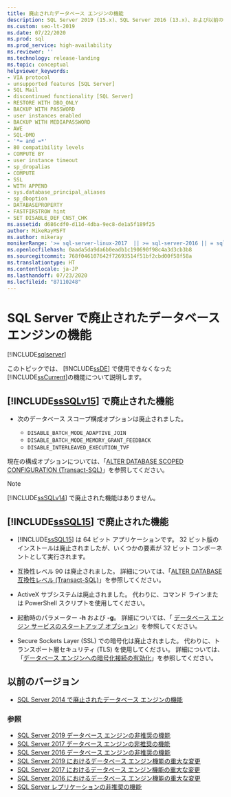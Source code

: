 ```yaml
---
title: 廃止されたデータベース エンジンの機能
description: SQL Server 2019 (15.x)、SQL Server 2016 (13.x)、および以前のバージョンで廃止されたデータベース エンジンの機能について説明します。
ms.custom: seo-lt-2019
ms.date: 07/22/2020
ms.prod: sql
ms.prod_service: high-availability
ms.reviewer: ''
ms.technology: release-landing
ms.topic: conceptual
helpviewer_keywords:
- VIA protocol
- unsupported features [SQL Server]
- SQL Mail
- discontinued functionality [SQL Server]
- RESTORE WITH DBO_ONLY
- BACKUP WITH PASSWORD
- user instances enabled
- BACKUP WITH MEDIAPASSWORD
- AWE
- SQL-DMO
- '*= and =*'
- 80 compatibility levels
- COMPUTE BY
- user instance timeout
- sp_dropalias
- COMPUTE
- SSL
- WITH APPEND
- sys.database_principal_aliases
- sp_dboption
- DATABASEPROPERTY
- FASTFIRSTROW hint
- SET DISABLE_DEF_CNST_CHK
ms.assetid: d686cdf0-d11d-4dba-9ec8-de1a5f189f25
author: MikeRayMSFT
ms.author: mikeray
monikerRange: '>= sql-server-linux-2017  || >= sql-server-2016 || = sqlallproducts-allversions'
ms.openlocfilehash: 0aada5da9da6b0eadb1c190690f98c4a3d3cb3b8
ms.sourcegitcommit: 768f046107642f72693514f51bf2cbd00f58f58a
ms.translationtype: HT
ms.contentlocale: ja-JP
ms.lasthandoff: 07/23/2020
ms.locfileid: "87110248"
---
```

# <a name="discontinued-database-engine-functionality-in-sql-server"></a>SQL Server で廃止されたデータベース エンジンの機能
[!INCLUDE[sqlserver](../includes/applies-to-version/sqlserver.md)]

  このトピックでは、 [!INCLUDE[ssDE](../includes/ssde-md.md)] で使用できなくなった [!INCLUDE[ssCurrent](../includes/ssnoversion-md.md)]の機能について説明します。  

## <a name="discontinued-features-in-sssqlv15"></a>[!INCLUDE[ssSQLv15](../includes/sssqlv15-md.md)] で廃止された機能  

- 次のデータベース スコープ構成オプションは廃止されました。

  - `DISABLE_BATCH_MODE_ADAPTIVE_JOIN`
  - `DISABLE_BATCH_MODE_MEMORY_GRANT_FEEDBACK`
  - `DISABLE_INTERLEAVED_EXECUTION_TVF`

現在の構成オプションについては、「[ALTER DATABASE SCOPED CONFIGURATION (Transact-SQL)](../t-sql/statements/alter-database-scoped-configuration-transact-sql.md)」を参照してください。

>[!NOTE]
>[!INCLUDE[ssSQLv14](../includes/sssqlv14-md.md)] で廃止された機能はありません。

## <a name="discontinued-features-in-sssql15"></a>[!INCLUDE[ssSQL15](../includes/sssql15-md.md)] で廃止された機能

- [!INCLUDE[ssSQL15](../includes/sssql15-md.md)] は 64 ビット アプリケーションです。 32 ビット版のインストールは廃止されましたが、いくつかの要素が 32 ビット コンポーネントとして実行されます。  

- 互換性レベル 90 は廃止されました。 詳細については、「[ALTER DATABASE 互換性レベル &#40;Transact-SQL&#41;](../t-sql/statements/alter-database-transact-sql-compatibility-level.md)」を参照してください。  

- ActiveX サブシステムは廃止されました。 代わりに、コマンド ラインまたは PowerShell スクリプトを使用してください。

- 起動時のパラメーター **-h** および **-g**。 詳細については、「 [データベース エンジン サービスのスタートアップ オプション](/previous-versions/sql/2014/database-engine/configure-windows/database-engine-service-startup-options?view=sql-server-2014)」を参照してください。

- Secure Sockets Layer (SSL) での暗号化は廃止されました。 代わりに、トランスポート層セキュリティ (TLS) を使用してください。 詳細については、「[データベース エンジンへの暗号化接続の有効化](../database-engine/configure-windows/enable-encrypted-connections-to-the-database-engine.md)」を参照してください。

## <a name="previous-versions"></a>以前のバージョン

- [SQL Server 2014 で廃止されたデータベース エンジンの機能](/previous-versions/sql/2014/database-engine/discontinued-database-engine-functionality-in-sql-server-2016?view=sql-server-2014)

### <a name="see-also"></a>参照

- [SQL Server 2019 データベース エンジンの非推奨の機能](deprecated-database-engine-features-in-sql-server-version-15.md)
- [SQL Server 2017 データベース エンジンの非推奨の機能](deprecated-database-engine-features-in-sql-server-2017.md)
- [SQL Server 2016 データベース エンジンの非推奨の機能](../database-engine/deprecated-database-engine-features-in-sql-server-2016.md)
- [SQL Server 2019 におけるデータベース エンジン機能の重大な変更](breaking-changes-to-database-engine-features-in-sql-server-version-15.md)
- [SQL Server 2017 におけるデータベース エンジン機能の重大な変更](breaking-changes-to-database-engine-features-in-sql-server-2017.md)
- [SQL Server 2016 におけるデータベース エンジン機能の重大な変更](breaking-changes-to-database-engine-features-in-sql-server-2016.md)
- [SQL Server レプリケーションの非推奨の機能](../relational-databases/replication/deprecated-features-in-sql-server-replication.md)
